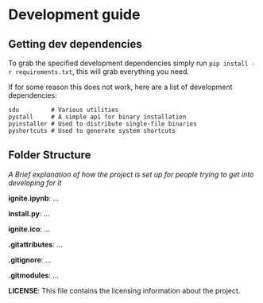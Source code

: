 
# Development guide



## Getting dev dependencies

To grab the specified development dependencies simply run ```pip install -r requirements.txt```, this will grab everything you need.



If for some reason this does not work, here are a list of development dependencies:

```
sdu 		# Various utilities
pystall 	# A simple api for binary installation
pyinstaller # Used to distribute single-file binaries
pyshortcuts # Used to generate system shortcuts
```



## Folder Structure

*A Brief explanation of how the project is set up for people trying to get into developing for it*

**ignite.ipynb**: ...

**install.py**: ...

**ignite.ico**: ...

**.gitattributes**: ...

**.gitignore**: ...

**.gitmodules**: ...

**LICENSE**: This file contains the licensing information about the project.



